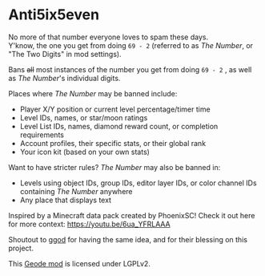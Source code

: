 # Anti5ix5even
No more of that number everyone loves to spam these days.\
Y'know, the one you get from doing  `69 - 2`  (referred to as <cy>*The Number*</c>, or <cr>"The Two Digits"</c> in mod settings).

Bans ~~all~~ most instances of the number you get from doing  `69 - 2`  , as well as <cy>*The Number*</c>'s individual digits.

Places where <cy>*The Number*</c> may be banned include:
- Player X/Y position or current level percentage/timer time
- Level IDs, names, or star/moon ratings
- Level List IDs, names, diamond reward count, or completion requirements
- Account profiles, their specific stats, or their global rank
- Your icon kit (based on your own stats)

Want to have stricter rules? <cy>*The Number*</c> may also be banned in:
- Levels using object IDs, group IDs, editor layer IDs, or color channel IDs containing <cy>*The Number*</c> anywhere
- Any place that displays text

Inspired by a Minecraft data pack created by PhoenixSC! Check it out here for more context: https://youtu.be/6ua_YFRLAAA

Shoutout to [ggod](https://github.com/ggodpl) for having the same idea, and for their blessing on this project.

This [Geode mod](https://geode-sdk.org) is licensed under LGPLv2.